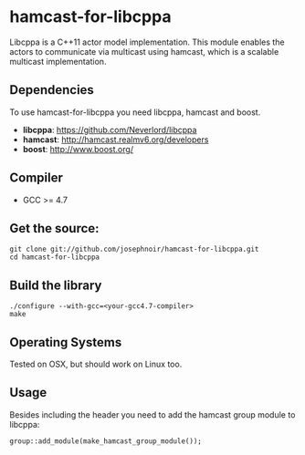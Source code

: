 hamcast-for-libcppa
===================

Libcppa is a C++11 actor model implementation. This module enables the actors to communicate via multicast using hamcast, which is a scalable multicast implementation.


Dependencies
------------

To use hamcast-for-libcppa you need libcppa, hamcast and boost.

* __libcppa__: https://github.com/Neverlord/libcppa
* __hamcast__: http://hamcast.realmv6.org/developers
* __boost__: http://www.boost.org/


Compiler
--------

* GCC >= 4.7


Get the source:
--------------

    git clone git://github.com/josephnoir/hamcast-for-libcppa.git
    cd hamcast-for-libcppa


Build the library
-----------------

    ./configure --with-gcc=<your-gcc4.7-compiler>
    make


Operating Systems
-----------------

Tested on OSX, but should work on Linux too.


Usage
-----

Besides including the header you need to add the hamcast group module to libcppa:

    group::add_module(make_hamcast_group_module());

